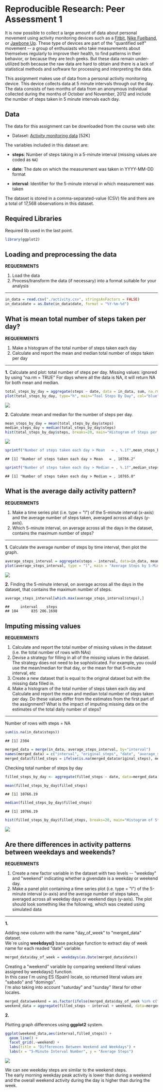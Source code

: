# Reproducible Research: Peer Assessment 1

It is now possible to collect a large amount of data about personal
movement using activity monitoring devices such as a
[Fitbit](http://www.fitbit.com), [Nike
Fuelband](http://www.nike.com/us/en_us/c/nikeplus-fuelband), or
[Jawbone Up](https://jawbone.com/up). These type of devices are part of
the "quantified self" movement -- a group of enthusiasts who take
measurements about themselves regularly to improve their health, to
find patterns in their behavior, or because they are tech geeks. But
these data remain under-utilized both because the raw data are hard to
obtain and there is a lack of statistical methods and software for
processing and interpreting the data.

This assignment makes use of data from a personal activity monitoring
device. This device collects data at 5 minute intervals through out the
day. The data consists of two months of data from an anonymous
individual collected during the months of October and November, 2012
and include the number of steps taken in 5 minute intervals each day.

## Data

The data for this assignment can be downloaded from the course web
site:

* Dataset: [Activity monitoring data](https://d396qusza40orc.cloudfront.net/repdata%2Fdata%2Factivity.zip) [52K]

The variables included in this dataset are:

* **steps**: Number of steps taking in a 5-minute interval (missing
    values are coded as `NA`)

* **date**: The date on which the measurement was taken in YYYY-MM-DD
    format

* **interval**: Identifier for the 5-minute interval in which
    measurement was taken


The dataset is stored in a comma-separated-value (CSV) file and there
are a total of 17,568 observations in this
dataset.

## Required Libraries

Required lib used in the last point.


```r
library(ggplot2)
```

## Loading and preprocessing the data

**REQUERIMENTS**  

1. Load the data 
2. Process/transform the data (if necessary) into a format suitable for your analysis

-----------------------


```r
in_data = read.csv("./activity.csv", stringsAsFactors = FALSE)
in_data$date = as.Date(in_data$date, format = "%Y-%m-%d")
```


## What is mean total number of steps taken per day?

**REQUERIMENTS**

1. Make a histogram of the total number of steps taken each day
2. Calculate and report the mean and median total number of steps taken per day

-----------------------


**1.**
Calculate and plot: total number of steps per day.
Missing values: ignored by using "na.rm = TRUE"
For days where all the data is NA, it will return NA for both mean and median.


```r
total_steps_by_day = aggregate(steps ~ date, data = in_data, sum, na.rm=TRUE)
plot(total_steps_by_day, type="h", main="Toal Steps By Day", col="blue")
```

![](PA1_template_files/figure-html/unnamed-chunk-3-1.png) 

**2.**
Calculate: mean and median for the number of steps per day.


```r
mean_steps_by_day = mean(total_steps_by_day$steps)
median_steps_day = median(total_steps_by_day$steps)
hist(total_steps_by_day$steps, breaks=20, main="Histogram of Steps per Day")
```

![](PA1_template_files/figure-html/unnamed-chunk-4-1.png) 

```r
sprintf("Number of steps taken each day > Mean   = , %.1f",mean_steps_by_day)
```

```
## [1] "Number of steps taken each day > Mean   = , 10766.2"
```

```r
sprintf("Number of steps taken each day > Median = , %.1f",median_steps_day)
```

```
## [1] "Number of steps taken each day > Median = , 10765.0"
```



## What is the average daily activity pattern?

**REQUERIMENTS**

1. Make a time series plot (i.e. type = "l") of the 5-minute interval (x-axis) and the average number of steps taken, averaged across all days (y-axis).
2. Which 5-minute interval, on average across all the days in the dataset, contains the maximum number of steps?

-----------------------

**1.**
Calculate the average number of steps by time interval, then plot the graph.


```r
average_steps_interval = aggregate(steps ~ interval, data=in_data, mean)
plot(average_steps_interval, type = "l", main = "Average Steps by 5-Minute Interval", col = "blue")
```

![](PA1_template_files/figure-html/unnamed-chunk-5-1.png) 

**2.**
Finding the 5-minute interval, on average across all the days in the dataset, that contains the maximum number of steps.


```r
average_steps_interval[which.max(average_steps_interval$steps),]
```

```
##     interval    steps
## 104      835 206.1698
```



## Imputing missing values

**REQUERIMENTS**

1. Calculate and report the total number of missing values in the dataset (i.e. the total number of rows with NAs)   
2. Devise a strategy for filling in all of the missing values in the dataset. The strategy does not need to be sophisticated. For example, you could use the mean/median for that day, or the mean for that 5-minute interval, etc    
3. Create a new dataset that is equal to the original dataset but with the missing data filled in.
4. Make a histogram of the total number of steps taken each day and Calculate and report the mean and median total number of steps taken per day. Do these values differ from the estimates from the first part of the assignment?  What is the impact of imputing missing data on the estimates of the total daily number of steps?

-----------------------

Number of rows with steps = NA

```r
sum(is.na(in_data$steps))
```

```
## [1] 2304
```

```r
merged_data = merge(in_data, average_steps_interval, by="interval")
names(merged_data) = c("interval", "original_steps", "date", "average_steps")
merged_data$filled_steps = ifelse(is.na(merged_data$original_steps), merged_data$average_steps, merged_data$original_steps)
```

Checking total number of steps by day

```r
filled_steps_by_day <- aggregate(filled_steps ~ date, data=merged_data, sum)
```


```r
mean(filled_steps_by_day$filled_steps)
```

```
## [1] 10766.19
```

```r
median(filled_steps_by_day$filled_steps)
```

```
## [1] 10766.19
```

```r
hist(filled_steps_by_day$filled_steps, breaks=20, main="Histogram of Steps per Day with Filled Data")
```

![](PA1_template_files/figure-html/unnamed-chunk-9-1.png) 



## Are there differences in activity patterns between weekdays and weekends?


**REQUERIMENTS**

1. Create a new factor variable in the dataset with two levels -- "weekday" and "weekend" indicating whether a givendate is a weekday or weekend day. 
2. Make a panel plot containing a time series plot (i.e. type = "l") of the 5-minute interval (x-axis) and the average number of steps taken, averaged across all weekday days or weekend days (y-axis). The plot should look something like the following, which was created using simulated data

-----------------------

**1.**

Adding new column with the name "day_of_week" to "merged_data" dataset.   
We´re using **weekdays()** base package function to extract day of week name for each readed "date" variable.   
 

```r
merged_data$day_of_week = weekdays(as.Date(merged_data$date))
```

Creating a "weekend" variable by comparing weekend literal values assigned by weekdays() function.   
In this case I´m using ES (Spain) locale, so returned literal values are "sabado" and "domingo".   
I'm also taking into account "saturday" and "sunday" literal for other locales.


```r
merged_data$weekend = as.factor(ifelse(merged_data$day_of_week %in% c("sabado", "domingo","saturday","sunday"), "weekend", "weekday"))
weekend_data = aggregate(filled_steps ~ interval + weekend, data=merged_data, mean)
```

**2.**

Plotting graph differences using **ggplot2** system.

```r
ggplot(weekend_data,aes(interval,filled_steps)) + 
  geom_line() + 
  facet_grid(.~weekend) + 
  labs(title = "Differences Between Weekend and Weekdays") + 
  labs(x = "5-Minute Interval Number", y = "Average Steps")
```

![](PA1_template_files/figure-html/unnamed-chunk-12-1.png) 

We can see weekday steps are similar to the weekend steps.   
The early morning weekday peak activity is lower than during a weekend and the overall weekend activity during the day is higher than during the week.

